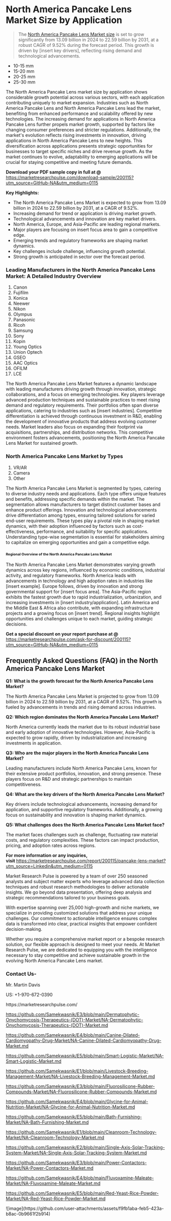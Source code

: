 <h1>North America Pancake Lens Market&nbsp;Size by Application</h1><blockquote><p>The <a href="https://marketresearchpulse.com/download-sample/200115?utm_source=GitHub-NA&amp;utm_medium=0115">North America Pancake Lens Market size</a> is set to grow significantly from 13.09 billion in 2024 to 22.59 billion by 2031, at a robust CAGR of 9.52% during the forecast period. This growth is driven by [insert key drivers], reflecting rising demand and technological advancements.</p></blockquote><ul><li>10-15 mm<li> 15-20 mm<li> 20-25 mm<li> 25-30 mm</li></ul><p>The North America Pancake Lens market size by application shows considerable growth potential across various sectors, with each application contributing uniquely to market expansion. Industries such as North America Pancake Lens and North America Pancake Lens lead the market, benefiting from enhanced performance and scalability offered by new technologies. The increasing demand for applications in North America Pancake Lens further propels market growth, supported by factors like changing consumer preferences and stricter regulations. Additionally, the market's evolution reflects rising investments in innovation, driving applications in North America Pancake Lens to new heights. This diversification across applications presents strategic opportunities for businesses to target specific niches and drive revenue growth. As the market continues to evolve, adaptability to emerging applications will be crucial for staying competitive and meeting future demands.</p><p><strong>Download your PDF sample copy in full at @ </strong><a href="https://marketresearchpulse.com/download-sample/200115?utm_source=GitHub-NA&amp;utm_medium=0115">https://marketresearchpulse.com/download-sample/200115?utm_source=GitHub-NA&amp;utm_medium=0115</a></p><p><strong>Key Highlights: </strong></p><ul><li>The North America Pancake Lens Market is expected to grow from 13.09 billion in 2024 to 22.59 billion by 2031, at a CAGR of 9.52%.</li><li>Increasing demand for trend or application is driving market growth.</li><li>Technological advancements and innovation are key market drivers.</li><li>North America, Europe, and Asia-Pacific are leading regional markets.</li><li>Major players are focusing on insert focus area to gain a competitive edge.</li><li>Emerging trends and regulatory frameworks are shaping market dynamics.</li><li>Key challenges include challenge, influencing growth potential.</li><li>Strong growth is anticipated in sector over the forecast period.</li></ul><h3>Leading Manufacturers in the North America Pancake Lens Market: A Detailed Industry Overview</h3><ol><li>Canon</li><li>Fujifilm</li><li>Konica</li><li>Neewer</li><li>Nikon</li><li>Olympus</li><li>Panasonic</li><li>Ricoh</li><li>Samsung</li><li>Sony</li><li>Kopin</li><li>Young Optics</li><li>Union Optech</li><li>GSEO</li><li>AAC Optics</li><li>OFILM</li><li>LCE</li></ol><div class="flex max-w-full flex-col flex-grow"><div class="min-h-8 text-message flex w-full flex-col items-end gap-2 whitespace-normal break-words [.text-message+&amp;]:mt-5" dir="auto" data-message-author-role="assistant" data-message-id="fd8432e4-4910-450d-b182-61b7bfb0a01f" data-message-model-slug="gpt-4o"><div class="flex w-full flex-col gap-1 empty:hidden first:pt-[3px]"><div class="markdown prose w-full break-words dark:prose-invert light"><p>The North America Pancake Lens Market features a dynamic landscape with leading manufacturers driving growth through innovation, strategic collaborations, and a focus on emerging technologies. Key players leverage advanced production techniques and sustainable practices to meet rising demand and regulatory requirements. Their portfolios often span diverse applications, catering to industries such as [insert industries]. Competitive differentiation is achieved through continuous investment in R&amp;D, enabling the development of innovative products that address evolving customer needs. Market leaders also focus on expanding their footprint via acquisitions, partnerships, and distribution networks. This competitive environment fosters advancements, positioning the North America Pancake Lens Market for sustained growth.</p></div></div></div></div><h3>North America Pancake Lens Market by Types</h3><ol><li>VR/AR<li> Camera<li> Other</li></ol><div class="flex max-w-full flex-col flex-grow"><div class="min-h-8 text-message flex w-full flex-col items-end gap-2 whitespace-normal break-words [.text-message+&amp;]:mt-5" dir="auto" data-message-author-role="assistant" data-message-id="084470be-0bb7-4664-bddf-5156b4f41249" data-message-model-slug="gpt-4o-mini"><div class="flex w-full flex-col gap-1 empty:hidden first:pt-[3px]"><div class="markdown prose w-full break-words dark:prose-invert light"><p>The North America Pancake Lens Market is segmented by types, catering to diverse industry needs and applications. Each type offers unique features and benefits, addressing specific demands within the market. The segmentation allows manufacturers to target distinct customer bases and enhance product offerings. Innovation and technological advancements drive differentiation among types, ensuring tailored solutions for varied end-user requirements. These types play a pivotal role in shaping market dynamics, with their adoption influenced by factors such as cost-effectiveness, performance, and suitability for specific applications. Understanding type-wise segmentation is essential for stakeholders aiming to capitalize on emerging opportunities and gain a competitive edge.</p></div></div></div></div><h3><span style="font-size: 11px;">Regional Overview of the North America Pancake Lens Market</span></h3><div class="flex max-w-full flex-col flex-grow"><div class="min-h-8 text-message flex w-full flex-col items-end gap-2 whitespace-normal break-words [.text-message+&amp;]:mt-5" dir="auto" data-message-author-role="assistant" data-message-id="e9038762-ce64-4e30-91c9-9bd413514231" data-message-model-slug="gpt-4o-mini"><div class="flex w-full flex-col gap-1 empty:hidden first:pt-[3px]"><div class="markdown prose w-full break-words dark:prose-invert light"><p>The North America Pancake Lens Market demonstrates varying growth dynamics across key regions, influenced by economic conditions, industrial activity, and regulatory frameworks. North America leads with advancements in technology and high adoption rates in industries like [insert example]. Europe follows, driven by innovation and strong governmental support for [insert focus area]. The Asia-Pacific region exhibits the fastest growth due to rapid industrialization, urbanization, and increasing investments in [insert industry/application]. Latin America and the Middle East &amp; Africa also contribute, with expanding infrastructure projects and a growing focus on [insert trend]. Regional insights highlight opportunities and challenges unique to each market, guiding strategic decisions.</p></div></div></div></div><p><strong>Get a special discount on your report purchase at @ </strong><a href="https://marketresearchpulse.com/ask-for-discount/200115?utm_source=GitHub-NA&amp;utm_medium=0115">https://marketresearchpulse.com/ask-for-discount/200115?utm_source=GitHub-NA&amp;utm_medium=0115</a></p><h2>Frequently Asked Questions (FAQ) in the North America Pancake Lens Market</h2><p><strong>Q1: What is the growth forecast for the North America Pancake Lens Market?</strong></p><p>The North America Pancake Lens Market is projected to grow from 13.09 billion in 2024 to 22.59 billion by 2031, at a CAGR of 9.52%. This growth is fueled by advancements in trends and rising demand across industries.</p><p><strong>Q2: Which region dominates the North America Pancake Lens Market?</strong></p><p>North America currently leads the market due to its robust industrial base and early adoption of innovative technologies. However, Asia-Pacific is expected to grow rapidly, driven by industrialization and increasing investments in application.</p><p><strong>Q3: Who are the major players in the North America Pancake Lens Market?</strong></p><p>Leading manufacturers include North America Pancake Lens, known for their extensive product portfolios, innovation, and strong presence. These players focus on R&amp;D and strategic partnerships to maintain competitiveness.</p><p><strong>Q4: What are the key drivers of the North America Pancake Lens Market?</strong></p><p>Key drivers include technological advancements, increasing demand for application, and supportive regulatory frameworks. Additionally, a growing focus on sustainability and innovation is shaping market dynamics.</p><p><strong>Q5: What challenges does the North America Pancake Lens Market face?</strong></p><p>The market faces challenges such as challenge, fluctuating raw material costs, and regulatory complexities. These factors can impact production, pricing, and adoption rates across regions.</p><p><strong>For more information or any inquiries, visit&nbsp;</strong><a href="https://marketresearchpulse.com/report/200115/pancake-lens-market?utm_source=Linkedin&utm_medium=0115">https://marketresearchpulse.com/report/200115/pancake-lens-market?utm_source=Linkedin&utm_medium=0115</a></p><p>Market Research Pulse is powered by a team of over 250 seasoned analysts and subject matter experts who leverage advanced data collection techniques and robust research methodologies to deliver actionable insights. We go beyond data presentation, offering deep analysis and strategic recommendations tailored to your business goals.</p><p>With expertise spanning over 25,000 high-growth and niche markets, we specialize in providing customized solutions that address your unique challenges. Our commitment to actionable intelligence ensures complex data is transformed into clear, practical insights that empower confident decision-making.</p><p>Whether you require a comprehensive market report or a bespoke research solution, our flexible approach is designed to meet your needs. At Market Research Pulse, we are dedicated to equipping you with the intelligence necessary to stay competitive and achieve sustainable growth in the evolving North America Pancake Lens market.</p><h3><strong>Contact Us-</strong></h3><p>Mr. Martin Davis</p><p>US: +1-970-672-0390</p><p>https://marketresearchpulse.com/</p><p><a href="https://github.com/Samekwasnik/E3/blob/main/Dermatophytic-Onychomycosis-Therapeutics-(DOT)-Market/NA-Dermatophytic-Onychomycosis-Therapeutics-(DOT)-Market.md">https://github.com/Samekwasnik/E3/blob/main/Dermatophytic-Onychomycosis-Therapeutics-(DOT)-Market/NA-Dermatophytic-Onychomycosis-Therapeutics-(DOT)-Market.md</a></p><p><a href="https://github.com/Samekwasnik/E4/blob/main/Canine-Dilated-Cardiomyopathy-Drug-Market/NA-Canine-Dilated-Cardiomyopathy-Drug-Market.md">https://github.com/Samekwasnik/E4/blob/main/Canine-Dilated-Cardiomyopathy-Drug-Market/NA-Canine-Dilated-Cardiomyopathy-Drug-Market.md</a></p><p><a href="https://github.com/Samekwasnik/E5/blob/main/Smart-Logistic-Market/NA-Smart-Logistic-Market.md">https://github.com/Samekwasnik/E5/blob/main/Smart-Logistic-Market/NA-Smart-Logistic-Market.md</a></p><p><a href="https://github.com/Samekwasnik/E1/blob/main/Livestock-Breeding-Management-Market/NA-Livestock-Breeding-Management-Market.md">https://github.com/Samekwasnik/E1/blob/main/Livestock-Breeding-Management-Market/NA-Livestock-Breeding-Management-Market.md</a></p><p><a href="https://github.com/Samekwasnik/E3/blob/main/Fluorosilicone-Rubber-Compounds-Market/NA-Fluorosilicone-Rubber-Compounds-Market.md">https://github.com/Samekwasnik/E3/blob/main/Fluorosilicone-Rubber-Compounds-Market/NA-Fluorosilicone-Rubber-Compounds-Market.md</a></p><p><a href="https://github.com/Samekwasnik/E4/blob/main/Glycine-for-Animal-Nutrition-Market/NA-Glycine-for-Animal-Nutrition-Market.md">https://github.com/Samekwasnik/E4/blob/main/Glycine-for-Animal-Nutrition-Market/NA-Glycine-for-Animal-Nutrition-Market.md</a></p><p><a href="https://github.com/Samekwasnik/E5/blob/main/Bath-Furnishing-Market/NA-Bath-Furnishing-Market.md">https://github.com/Samekwasnik/E5/blob/main/Bath-Furnishing-Market/NA-Bath-Furnishing-Market.md</a></p><p><a href="https://github.com/Samekwasnik/E1/blob/main/Cleanroom-Technology-Market/NA-Cleanroom-Technology-Market.md">https://github.com/Samekwasnik/E1/blob/main/Cleanroom-Technology-Market/NA-Cleanroom-Technology-Market.md</a></p><p><a href="https://github.com/Samekwasnik/E2/blob/main/Single-Axis-Solar-Tracking-System-Market/NA-Single-Axis-Solar-Tracking-System-Market.md">https://github.com/Samekwasnik/E2/blob/main/Single-Axis-Solar-Tracking-System-Market/NA-Single-Axis-Solar-Tracking-System-Market.md</a></p><p><a href="https://github.com/Samekwasnik/E3/blob/main/Power-Contactors-Market/NA-Power-Contactors-Market.md">https://github.com/Samekwasnik/E3/blob/main/Power-Contactors-Market/NA-Power-Contactors-Market.md</a></p><p><a href="https://github.com/Samekwasnik/E4/blob/main/Fluvoxamine-Maleate-Market/NA-Fluvoxamine-Maleate-Market.md">https://github.com/Samekwasnik/E4/blob/main/Fluvoxamine-Maleate-Market/NA-Fluvoxamine-Maleate-Market.md</a></p><p><a href="https://github.com/Samekwasnik/E5/blob/main/Red-Yeast-Rice-Powder-Market/NA-Red-Yeast-Rice-Powder-Market.md">https://github.com/Samekwasnik/E5/blob/main/Red-Yeast-Rice-Powder-Market/NA-Red-Yeast-Rice-Powder-Market.md</a></p>
![image](https://github.com/user-attachments/assets/f9fb1aba-feb5-423a-b8ac-0b9661f2b914)
